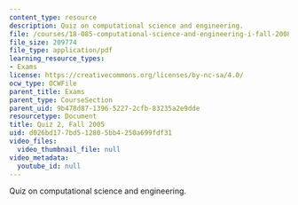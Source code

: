 ```yaml
---
content_type: resource
description: Quiz on computational science and engineering.
file: /courses/18-085-computational-science-and-engineering-i-fall-2008/d026bd177bd512805bb4250a699fdf31_quiz218085f05.pdf
file_size: 209774
file_type: application/pdf
learning_resource_types:
- Exams
license: https://creativecommons.org/licenses/by-nc-sa/4.0/
ocw_type: OCWFile
parent_title: Exams
parent_type: CourseSection
parent_uid: 9b478d87-1396-5227-2cfb-83235a2e9dde
resourcetype: Document
title: Quiz 2, Fall 2005
uid: d026bd17-7bd5-1280-5bb4-250a699fdf31
video_files:
  video_thumbnail_file: null
video_metadata:
  youtube_id: null
---
```

Quiz on computational science and engineering.